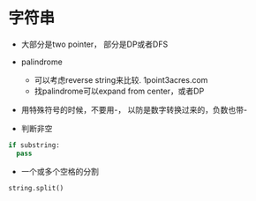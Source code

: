 # 字符串

- 大部分是two pointer， 部分是DP或者DFS
- palindrome
  - 可以考虑reverse string来比较. 1point3acres.com 
  - 找palindrome可以expand from center，或者DP
- 用特殊符号的时候，不要用-， 以防是数字转换过来的，负数也带-

- 判断非空
```python
if substring:
  pass
```

- 一个或多个空格的分割
```python
string.split()
```
